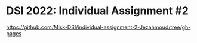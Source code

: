 # DSI 2022: Individual Assignment #2

https://github.com/Misk-DSI/individual-assignment-2-Jezahmoud/tree/gh-pages